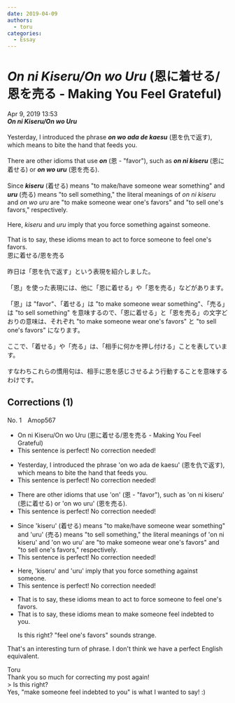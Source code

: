 ```yaml
---
date: 2019-04-09
authors:
  - toru
categories:
  - Essay
---
```


<h1 id="subject_show"><strong><em>On ni Kiseru/On wo Uru</strong></em> (恩に着せる/恩を売る - Making You Feel Grateful)</h1>
<div class="date">Apr 9, 2019 13:53</div>
<div id="post"><div id="body_show_ori">
<strong><em>On ni Kiseru/On wo Uru</strong></em><br/><br/>Yesterday, I introduced the phrase <strong><em>on wo ada de kaesu</em></strong> (恩を仇で返す), which means to bite the hand that feeds you.<br/><br/>There are other idioms that use <strong><em>on</em></strong> (恩 - "favor"), such as <strong><em>on ni kiseru</em></strong> (恩に着せる) or <strong><em>on wo uru</em></strong> (恩を売る).<br/><br/>Since <strong><em>kiseru</em></strong> (着せる) means "to make/have someone wear something" and <strong><em>uru</em></strong> (売る) means "to sell something," the literal meanings of <em>on ni kiseru</em> and <em>on wo uru</em> are "to make someone wear one's favors" and "to sell one's favors," respectively.<br/><br/>Here, <em>kiseru</em> and <em>uru</em> imply that you force something against someone.<br/><br/>That is to say, these idioms mean to act to force someone to feel one's favors.
</div></div>

<!-- more -->

<div id="post_ja"><div id="body_show_mo">
恩に着せる/恩を売る<br/><br/>昨日は「恩を仇で返す」という表現を紹介しました。<br/><br/>「恩」を使った表現には、他に「恩に着せる」や「恩を売る」などがあります。<br/><br/>「恩」は "favor"、「着せる」は "to make someone wear something"、「売る」は "to sell something" を意味するので、「恩に着せる」と「恩を売る」の文字どおりの意味は、それぞれ "to make someone wear one's favors" と "to sell one's favors" になります。<br/><br/>ここで、「着せる」や「売る」は、「相手に何かを押し付ける」ことを表しています。<br/><br/>すなわちこれらの慣用句は、相手に恩を感じさせるよう行動することを意味するわけです。
</div></div>

## Corrections (1)
<div id="block"><div class="first_name"> No. 1　<span class="just_name">Amop567</span></div><div id="block2">
<ul class="correction_field">
<li class="incorrect">On ni Kiseru/On wo Uru (恩に着せる/恩を売る - Making You Feel Grateful)</li>
<li class="corrected perfect">This sentence is perfect! No correction needed!</li>
</ul>
<ul class="correction_field">
<li class="incorrect">Yesterday, I introduced the phrase 'on wo ada de kaesu' (恩を仇で返す), which means to bite the hand that feeds you.</li>
<li class="corrected perfect">This sentence is perfect! No correction needed!</li>
</ul>
<ul class="correction_field">
<li class="incorrect">There are other idioms that use 'on' (恩 - "favor"), such as 'on ni kiseru' (恩に着せる) or 'on wo uru' (恩を売る).</li>
<li class="corrected perfect">This sentence is perfect! No correction needed!</li>
</ul>
<ul class="correction_field">
<li class="incorrect">Since 'kiseru' (着せる) means "to make/have someone wear something" and 'uru' (売る) means "to sell something," the literal meanings of 'on ni kiseru' and 'on wo uru' are "to make someone wear one's favors" and "to sell one's favors," respectively.</li>
<li class="corrected perfect">This sentence is perfect! No correction needed!</li>
</ul>
<ul class="correction_field">
<li class="incorrect">Here, 'kiseru' and 'uru' imply that you force something against someone.</li>
<li class="corrected perfect">This sentence is perfect! No correction needed!</li>
</ul>
<ul class="correction_field">
<li class="incorrect">That is to say, these idioms mean to act to force someone to feel one's favors.</li>
<li class="corrected correct">
That is to say, these idioms mean to <span class="f_blue">make someone feel indebted to you.</span>
<p class="correction_comment">Is this right? "feel one's favors" sounds strange.</p>
</li>
</ul>
<p class="comment_small">
 That's an interesting turn of phrase. I don't think we have a perfect English equivalent.
</p>

</div><div class="name"><span class="just_name">Toru</span><br>
Thank you so much for correcting my post again!<br/>&gt; Is this right?<br/>Yes, "make someone feel indebted to you" is what I wanted to say! :)
</div>
</div>

